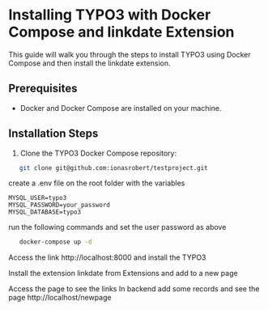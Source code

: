 # Installing TYPO3 with Docker Compose and linkdate Extension

This guide will walk you through the steps to install TYPO3 using Docker Compose and then install the linkdate extension.

## Prerequisites

- Docker and Docker Compose are installed on your machine.

## Installation Steps

1. Clone the TYPO3 Docker Compose repository:

```bash
   git clone git@github.com:ionasrobert/testproject.git
```

create a .env file on the root folder with the variables
```
MYSQL_USER=typo3
MYSQL_PASSWORD=your_password
MYSQL_DATABASE=typo3
```
run the following commands and set the user password as above

```bash
   docker-compose up -d

```

Access the link http://localhost:8000 and install the TYPO3

Install the extension linkdate from Extensions and add to a new page 

Access the page to see the links
In backend add some records and see the page http://localhost/newpage
